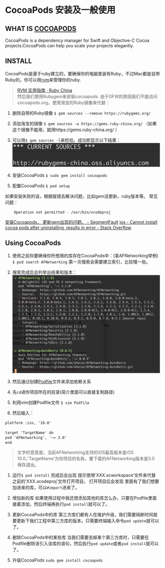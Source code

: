 # CocoaPods 安装及一般使用
## WHAT IS [COCOAPODS](https://cocoapods.org)
CocoaPods is a dependency manager for Swift and Objective-C Cocoa projects.CocoaPods can help you scale your projects elegantly.


## INSTALL
CocoaPods是基于ruby建立的，要确保你的电脑里装有Ruby，不过Mac都是自带Ruby的，你可以用[rvm](https://rvm.io)来管理你的ruby.
>  [RVM 实用指南 · Ruby China](https://ruby-china.org/wiki/rvm-guide)   
然后我们使用Rubygem来安装cocoapods.
由于GFW的原因我们不能访问cocoapods.org，使用淘宝的Ruby镜像来代替：
1. 删除自带的Ruby镜像
`$ gem sources --remove https://rubygems.org/`
1. 添加淘宝的镜像
`$ gem sources -a https://gems.ruby-china.org/`
（如果这个镜像不能用，就用https://gems.ruby-china.org/
）
1. 可以用`$ gem sources -l`来检验。成功即显示以下结果：
![FF76DDA8-EC18-438C-B921-8603D4688C1D](media/14918494154762/FF76DDA8-EC18-438C-B921-8603D4688C1D.png)

1. 安装CocoaPods
`$ sudo gem install cocoapods`
1. 配置CocoaPods
`$ pod setup`

如果安装失败的话，根据报错去解决问题，比如gem没更新，ruby版本等。
常见问题：
``` ERROR:  While executing gem ... (Errno::EPERM)
    Operation not permitted - /usr/bin/xcodeproj
```
[安装Cocoapods， 更新gem出现的问题。 - SegmentFault](https://segmentfault.com/q/1010000002926243)
[ios - Cannot install cocoa pods after uninstalling, results in error - Stack Overflow](http://stackoverflow.com/questions/30812777/cannot-install-cocoa-pods-after-uninstalling-results-in-error/30851030#30851030)

## Using CocoaPods
1. 使用之前你要确保你所想用的库存在CocoaPods中：(拿AFNetworking举例)
`$ pod search AFNetworking`
第一次搜索会需要建立索引，比较慢一些。
1. 搜索完成后会列举出结果和版本：
![37122577-4CDC-48C9-9B25-4B943D983810](media/14918494154762/37122577-4CDC-48C9-9B25-4B943D983810.png)

1. 然后通过创建[Podfile](https://guides.cocoapods.org/using/the-podfile.html)文件来添加依赖关系
1. 先`cd`进你项目所在的目录(简介里面可以直接复制路径) 
2. 利用vim创建Podfile文件
`$ vim Podfile`
1. 然后输入：
```
platform :ios, '10.0'

target 'TargetName' do
pod 'AFNetworking', '~> 3.0'
end
```
> 文字的意思是，当前AFNetworking支持的iOS最高版本是iOS 10.0，’TargetName’为你项目的名称，要下载的AFNetworking版本是3.0  
保存退出。
1. 运行`$ pod install`
完成后会出现
提示使用’XXX.xcworkspace’文件来代替之前的’XXX.xcodeproj’文件打开项目。
打开项目后会发现
里面有了我们想要加进来的库，可以`#import`进来了。

1. 增加新的库
如果使用过程中我还想添加其他的库怎么办，只要在Podfile里面接着添加，然后终端再执行`pod install`就可以了。
1. 更新CocoaPods中的库
第三方库们都有人在维护升级，我们需要隔断时间就要更新下我们工程中第三方库的版本。只需要终端输入命令`pod update`就可以了。
1. 删除CocoaPods中的某些库
当我们需要去掉某个第三方库时，只需要在Podfile删除该引入该库的语句，然后执行`pod update`或者`pod install`就可以了。
1. 升级CocoaPods
`sudo gem install cocoapods`



